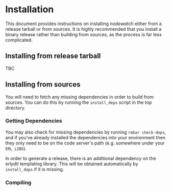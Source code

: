 # Installation

This document provides instructions on installing *nodewatch* either from a 
release tarball or from sources. It is highly recommended that you install 
a binary release rather than building from sources, as the process is far 
less complicated.

## Installing from release tarball

TBC

## Installing from sources

You will need to fetch any missing dependencies in order to build from sources. 
You can do this by running the `install_deps` script in the top directory. 

### Getting Dependencies 

You may also check for missing dependencies by running `rebar check-deps`, 
and if you've already installed the dependencies into your environment then they
only need to be on the code server's path (e.g. somewhere under your `ERL_LIBS`).

In order to generate a release, there is an additional dependency on the erlydtl
templating library. This will be obtained automatically by `install_deps` if it
is missing. 

### Compiling

